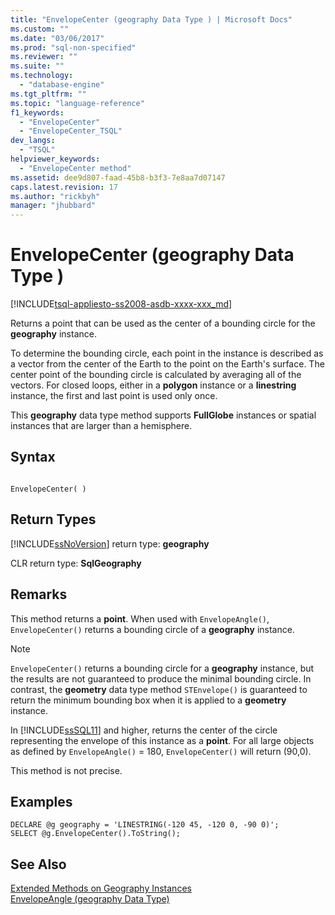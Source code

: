 ```yaml
---
title: "EnvelopeCenter (geography Data Type ) | Microsoft Docs"
ms.custom: ""
ms.date: "03/06/2017"
ms.prod: "sql-non-specified"
ms.reviewer: ""
ms.suite: ""
ms.technology: 
  - "database-engine"
ms.tgt_pltfrm: ""
ms.topic: "language-reference"
f1_keywords: 
  - "EnvelopeCenter"
  - "EnvelopeCenter_TSQL"
dev_langs: 
  - "TSQL"
helpviewer_keywords: 
  - "EnvelopeCenter method"
ms.assetid: dee9d807-faad-45b8-b3f3-7e8aa7d07147
caps.latest.revision: 17
ms.author: "rickbyh"
manager: "jhubbard"
---
```

# EnvelopeCenter (geography Data Type )
[!INCLUDE[tsql-appliesto-ss2008-asdb-xxxx-xxx_md](../../../relational-databases/import-export/includes/tsql-appliesto-ss2008-asdb-xxxx-xxx-md.md)]

  Returns a point that can be used as the center of a bounding circle for the **geography** instance.  
  
 To determine the bounding circle, each point in the instance is described as a vector from the center of the Earth to the point on the Earth's surface. The center point of the bounding circle is calculated by averaging all of the vectors. For closed loops, either in a **polygon** instance or a **linestring** instance, the first and last point is used only once.  
  
 This **geography** data type method supports **FullGlobe** instances or spatial instances that are larger than a hemisphere.  
  
## Syntax  
  
```  
  
EnvelopeCenter( )  
```  
  
## Return Types  
 [!INCLUDE[ssNoVersion](../../../advanced-analytics/r-services/includes/ssnoversion-md.md)] return type: **geography**  
  
 CLR return type: **SqlGeography**  
  
## Remarks  
 This method returns a **point**. When used with `EnvelopeAngle()`, `EnvelopeCenter()` returns a bounding circle of a **geography** instance.  
  
> [!NOTE]  
>  `EnvelopeCenter()` returns a bounding circle for a **geography** instance, but the results are not guaranteed to produce the minimal bounding circle. In contrast, the **geometry** data type method `STEnvelope()` is guaranteed to return the minimum bounding box when it is applied to a **geometry** instance.  
  
 In [!INCLUDE[ssSQL11](../../../analysis-services/includes/sssql11-md.md)] and higher, returns the center of the circle representing the envelope of this instance as a **point**. For all large objects as defined by `EnvelopeAngle()` = 180, `EnvelopeCenter()` will return (90,0).  
  
 This method is not precise.  
  
## Examples  
  
```  
DECLARE @g geography = 'LINESTRING(-120 45, -120 0, -90 0)';  
SELECT @g.EnvelopeCenter().ToString();  
```  
  
## See Also  
 [Extended Methods on Geography Instances](../../../t-sql/data-types/extended-methods-on-geography-instances.md)   
 [EnvelopeAngle &#40;geography Data Type&#41;](../../../t-sql/data-types/envelopeangle-geography-data-type.md)  
  
  